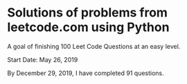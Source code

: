 # Solutions of problems from leetcode.com using Python

A goal of finishing 100 Leet Code Questions at an easy level.

Start Date: May 26, 2019

By December 29, 2019, I have completed 91 questions.


